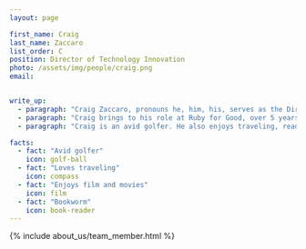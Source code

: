 ```yaml
---
layout: page

first_name: Craig
last_name: Zaccaro
list_order: C
position: Director of Technology Innovation 
photo: /assets/img/people/craig.png
email: 


write_up:
  - paragraph: "Craig Zaccaro, pronouns he, him, his, serves as the Director of Technology Innovation. Craig leads event design and execution, and lends his expertise to team leads and product managers to foster growth and inclusivity. He spearheads the technology frameworks of both our in-person and virtual events and conferences. He also provides leadership, thought partnership, and technical support to teams and technical leads on specific software projects, which includes supporting the work of technical leads and product managers, contributing to the architectural design and development of projects, and managing support for the entire life cycle of projects."
  - paragraph: "Craig brings to his role at Ruby for Good, over 5 years of software development experience with multiple languages. Prior to software development, Craig honed his leadership skills with over a decade of management-level experience. Craig is an active member of the DC-area Ruby community and has helped with the organization of local Ruby meetups and conferences including RubyNation and RetroRuby."
  - paragraph: "Craig is an avid golfer. He also enjoys traveling, reading and movies."

facts:
  - fact: "Avid golfer"
    icon: golf-ball
  - fact: "Loves traveling"
    icon: compass
  - fact: "Enjoys film and movies"
    icon: film
  - fact: "Bookworm"
    icon: book-reader
---
```


{% include about_us/team_member.html %}
